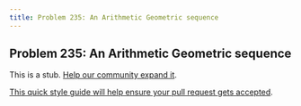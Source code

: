 ```yaml
---
title: Problem 235: An Arithmetic Geometric sequence
---
```

## Problem 235: An Arithmetic Geometric sequence

This is a stub. <a href='https://github.com/freecodecamp/guides/tree/master/src/pages/certifications/coding-interview-prep/project-euler/problem-235-an-arithmetic-geometric-sequence/index.md' target='_blank' rel='nofollow'>Help our community expand it</a>.

<a href='https://github.com/freecodecamp/guides/blob/master/README.md' target='_blank' rel='nofollow'>This quick style guide will help ensure your pull request gets accepted</a>.

<!-- The article goes here, in GitHub-flavored Markdown. Feel free to add YouTube videos, images, and CodePen/JSBin embeds  -->

